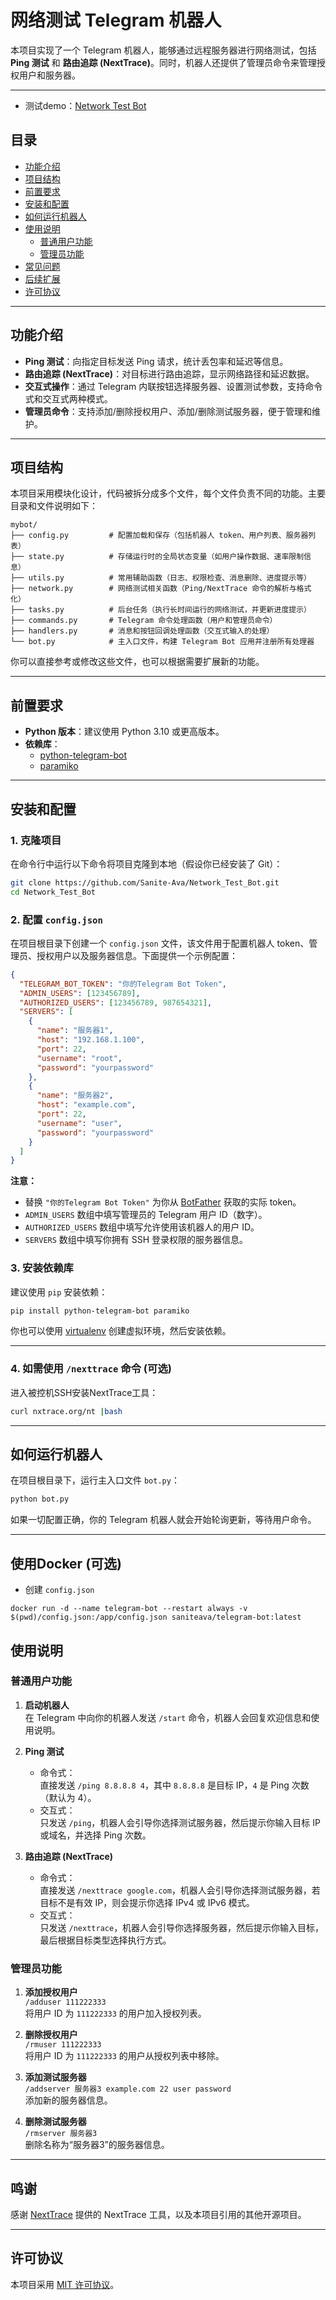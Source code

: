 # 网络测试 Telegram 机器人

本项目实现了一个 Telegram 机器人，能够通过远程服务器进行网络测试，包括 **Ping 测试** 和 **路由追踪 (NextTrace)**。同时，机器人还提供了管理员命令来管理授权用户和服务器。

---

- 测试demo：[Network Test Bot](https://t.me/linea_network_test_bot)

## 目录

- [功能介绍](#功能介绍)
- [项目结构](#项目结构)
- [前置要求](#前置要求)
- [安装和配置](#安装和配置)
- [如何运行机器人](#如何运行机器人)
- [使用说明](#使用说明)
  - [普通用户功能](#普通用户功能)
  - [管理员功能](#管理员功能)
- [常见问题](#常见问题)
- [后续扩展](#后续扩展)
- [许可协议](#许可协议)

---

## 功能介绍

- **Ping 测试**：向指定目标发送 Ping 请求，统计丢包率和延迟等信息。
- **路由追踪 (NextTrace)**：对目标进行路由追踪，显示网络路径和延迟数据。
- **交互式操作**：通过 Telegram 内联按钮选择服务器、设置测试参数，支持命令式和交互式两种模式。
- **管理员命令**：支持添加/删除授权用户、添加/删除测试服务器，便于管理和维护。

---

## 项目结构

本项目采用模块化设计，代码被拆分成多个文件，每个文件负责不同的功能。主要目录和文件说明如下：

```
mybot/
├── config.py         # 配置加载和保存（包括机器人 token、用户列表、服务器列表）
├── state.py          # 存储运行时的全局状态变量（如用户操作数据、速率限制信息）
├── utils.py          # 常用辅助函数（日志、权限检查、消息删除、进度提示等）
├── network.py        # 网络测试相关函数（Ping/NextTrace 命令的解析与格式化）
├── tasks.py          # 后台任务（执行长时间运行的网络测试，并更新进度提示）
├── commands.py       # Telegram 命令处理函数（用户和管理员命令）
├── handlers.py       # 消息和按钮回调处理函数（交互式输入的处理）
└── bot.py            # 主入口文件，构建 Telegram Bot 应用并注册所有处理器
```

你可以直接参考或修改这些文件，也可以根据需要扩展新的功能。

---

## 前置要求

- **Python 版本**：建议使用 Python 3.10 或更高版本。
- **依赖库**：
  - [python-telegram-bot](https://github.com/python-telegram-bot/python-telegram-bot)
  - [paramiko](https://github.com/paramiko/paramiko)

---

## 安装和配置

### 1. 克隆项目

在命令行中运行以下命令将项目克隆到本地（假设你已经安装了 Git）：

```bash
git clone https://github.com/Sanite-Ava/Network_Test_Bot.git
cd Network_Test_Bot
```

### 2. 配置 `config.json`

在项目根目录下创建一个 `config.json` 文件，该文件用于配置机器人 token、管理员、授权用户以及服务器信息。下面提供一个示例配置：

```json
{
  "TELEGRAM_BOT_TOKEN": "你的Telegram Bot Token",
  "ADMIN_USERS": [123456789],
  "AUTHORIZED_USERS": [123456789, 987654321],
  "SERVERS": [
    {
      "name": "服务器1",
      "host": "192.168.1.100",
      "port": 22,
      "username": "root",
      "password": "yourpassword"
    },
    {
      "name": "服务器2",
      "host": "example.com",
      "port": 22,
      "username": "user",
      "password": "yourpassword"
    }
  ]
}
```

**注意：**
- 替换 `"你的Telegram Bot Token"` 为你从 [BotFather](https://t.me/BotFather) 获取的实际 token。
- `ADMIN_USERS` 数组中填写管理员的 Telegram 用户 ID（数字）。
- `AUTHORIZED_USERS` 数组中填写允许使用该机器人的用户 ID。
- `SERVERS` 数组中填写你拥有 SSH 登录权限的服务器信息。

### 3. 安装依赖库

建议使用 `pip` 安装依赖：

```bash
pip install python-telegram-bot paramiko
```

你也可以使用 [virtualenv](https://docs.python-guide.org/dev/virtualenvs/) 创建虚拟环境，然后安装依赖。

---

### 4. 如需使用 `/nexttrace` 命令 (可选)

进入被控机SSH安装NextTrace工具：

```bash
curl nxtrace.org/nt |bash
```

---

## 如何运行机器人

在项目根目录下，运行主入口文件 `bot.py`：

```bash
python bot.py
```

如果一切配置正确，你的 Telegram 机器人就会开始轮询更新，等待用户命令。

---
## 使用Docker (可选)

- 创建 `config.json`

```
docker run -d --name telegram-bot --restart always -v $(pwd)/config.json:/app/config.json saniteava/telegram-bot:latest
```

## 使用说明

### 普通用户功能

1. **启动机器人**  
   在 Telegram 中向你的机器人发送 `/start` 命令，机器人会回复欢迎信息和使用说明。

2. **Ping 测试**  
   - 命令式：  
     直接发送 `/ping 8.8.8.8 4`，其中 `8.8.8.8` 是目标 IP，`4` 是 Ping 次数（默认为 4）。
   - 交互式：  
     只发送 `/ping`，机器人会引导你选择测试服务器，然后提示你输入目标 IP 或域名，并选择 Ping 次数。

3. **路由追踪 (NextTrace)**  
   - 命令式：  
     直接发送 `/nexttrace google.com`，机器人会引导你选择测试服务器，若目标不是有效 IP，则会提示你选择 IPv4 或 IPv6 模式。
   - 交互式：  
     只发送 `/nexttrace`，机器人会引导你选择服务器，然后提示你输入目标，最后根据目标类型选择执行方式。

### 管理员功能

1. **添加授权用户**  
   `/adduser 111222333`  
   将用户 ID 为 `111222333` 的用户加入授权列表。

2. **删除授权用户**  
   `/rmuser 111222333`  
   将用户 ID 为 `111222333` 的用户从授权列表中移除。

3. **添加测试服务器**  
   `/addserver 服务器3 example.com 22 user password`  
   添加新的服务器信息。

4. **删除测试服务器**  
   `/rmserver 服务器3`  
   删除名称为“服务器3”的服务器信息。

---

## 鸣谢

感谢 [NextTrace](https://github.com/nxtrace/NTrace-core) 提供的 NextTrace 工具，以及本项目引用的其他开源项目。

---

## 许可协议

本项目采用 [MIT 许可协议](LICENSE)。

